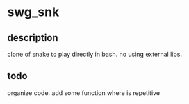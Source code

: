 # swg_snk

## description
clone of snake to play directly in bash. no using external libs.

## todo
organize code. add some function where is repetitive
